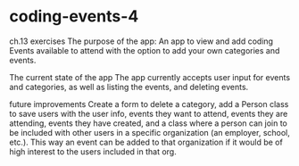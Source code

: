 # coding-events-4
ch.13 exercises
The purpose of the app:
An app to view and add coding Events available to attend with the option to add your own categories and events.

The current state of the app
The app currently accepts user input for events and categories, as well as listing the events, and deleting events.

future improvements
Create a form to delete a category, add a Person class to save users with the user info, events they want to attend, events they are
attending, events they have created, and a class where a person can join to be included with other users in a specific organization
(an employer, school, etc.). This way an event can be added to that organization if it would be of high interest to the users 
included in that org.
